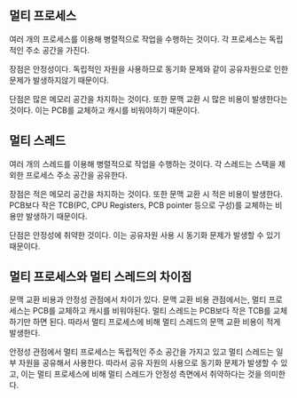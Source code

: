 ## 멀티 프로세스

여러 개의 프로세스를 이용해 병렬적으로 작업을 수행하는 것이다. 각 프로세스는 독립적인 주소 공간을 가진다.

장점은 안정성이다. 독립적인 자원을 사용하므로 동기화 문제와 같이 공유자원으로 인한 문제가 발생하지않기 때문이다.

단점은 많은 메모리 공간을 차지하는 것이다. 또한 문맥 교환 시 많은 비용이 발생한다는 것이다. 이는 PCB를 교체하고 캐시를 비워야하기 때문이다.

## 멀티 스레드

여러 개의 스레드를 이용해 병렬적으로 작업을 수행하는 것이다. 각 스레드는 스택을 제외한 프로세스 주소 공간을 공유한다.

장점은 적은 메모리 공간을 차지하는 것이다. 또한 문맥 교환 시 적은 비용이 발생한다. PCB보다 작은 TCB(PC, CPU Registers, PCB pointer 등으로 구성)를 교체하는 비용만 발생하기 때문이다.

단점은 안정성에 취약한 것이다. 이는 공유자원 사용 시 동기화 문제가 발생할 수 있기 때문이다.

## 멀티 프로세스와 멀티 스레드의 차이점

문맥 교환 비용과 안정성 관점에서 차이가 있다.
문맥 교환 비용 관점에서는, 멀티 프로세스는 PCB를 교체하고 캐시를 비워야된다. 멀티 스레드는 PCB보다 작은 TCB를 교체하기만 하면 된다. 따라서 멀티 프로세스에 비해 멀티 스레드의 문맥 교환 비용이 적게 발생한다.

안정성 관점에서 멀티 프로세스는 독립적인 주소 공간을 가지고 있고 멀티 스레드는 일부 자원을 공유해서 사용한다. 따라서 공유 자원의 사용으로 동기화 문제가 발생할 수 있고, 이는 멀티 프로세스에 비해 멀티 스레드가 안정성 측면에서 취약하다는 것을 의미한다.
